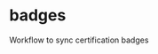 # badges
Workflow to sync certification badges 


<!--START_SECTION:badges-->
<!--END_SECTION:badges-->
